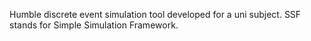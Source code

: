 Humble discrete event simulation tool developed for a uni subject. SSF stands for Simple Simulation Framework.